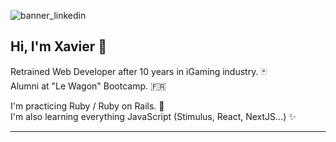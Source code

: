 ![banner_linkedin](https://media-exp1.licdn.com/dms/image/C5616AQEATorFDQUvug/profile-displaybackgroundimage-shrink_350_1400/0/1623081293664?e=1630540800&v=beta&t=0f6dL2oIy0-_qvtgpS8ck-CFBmUhSGXMRfl97qzs8E8)

## Hi, I'm Xavier :wave:

Retrained Web Developer after 10 years in iGaming industry. :black_joker: <br/>
Alumni at "Le Wagon" Bootcamp. :fr:

I'm practicing Ruby / Ruby on Rails. :gem: <br/>
I'm also learning everything JavaScript (Stimulus, React, NextJS...) :sparkles:

----

